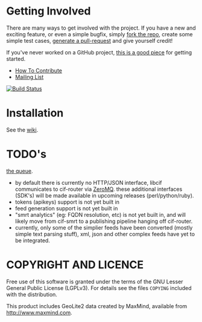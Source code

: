 Getting Involved
===
There are many ways to get involved with the project. If you have a new and exciting feature, or even a simple bugfix, simply [fork the repo](https://help.github.com/articles/fork-a-repo), create some simple test cases, [generate a pull-request](https://help.github.com/articles/using-pull-requests) and give yourself credit!

If you've never worked on a GitHub project, [this is a good piece](https://guides.github.com/activities/contributing-to-open-source) for getting started.

* [How To Contribute](contributing.md)  
* [Mailing List](https://groups.google.com/forum/#!forum/ci-framework)  

[![Build Status](https://travis-ci.org/csirtgadgets/massive-octo-spice.png?branch=master)](https://travis-ci.org/csirtgadgets/massive-octo-spice)

Installation
==
See the [wiki](https://github.com/csirtgadgets/massive-octo-spice/wiki).

TODO's
===
[the queue](https://github.com/csirtgadgets/massive-octo-spice).

* by default there is currently no HTTP/JSON interface, libcif communicates to cif-router via [ZeroMQ](http://zeromq.org). these additional interfaces (SDK's) will be made available in upcoming releases (perl/python/ruby).
* tokens (apikeys) support is not yet built in
* feed generation support is not yet built in
* "smrt analytics" (eg: FQDN resolution, etc) is not yet built in, and will likely move from cif-smrt to a publishing pipeline hanging off cif-router.
* currently, only some of the simplier feeds have been converted (mostly simple text parsing stuff), xml, json and other complex feeds have yet to be integrated.

COPYRIGHT AND LICENCE
==

Free use of this software is granted under the terms of the GNU Lesser General Public License (LGPLv3). For details see the files `COPYING` included with the distribution.

This product includes GeoLite2 data created by MaxMind, available from <a href="http://www.maxmind.com">http://www.maxmind.com</a>.
